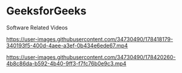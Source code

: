 # GeeksforGeeks
Software Related Videos


https://user-images.githubusercontent.com/34730490/178418179-340193f5-400d-4aee-a3ef-0b434e6ede67.mp4




https://user-images.githubusercontent.com/34730490/178420260-4b8c86da-b592-4b40-9ff3-f7fc76b0e9c3.mp4

